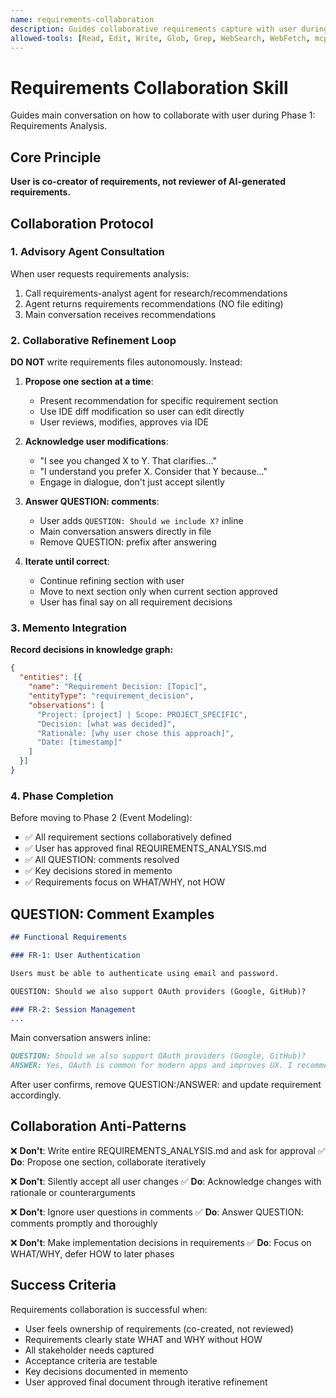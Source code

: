 ```yaml
---
name: requirements-collaboration
description: Guides collaborative requirements capture with user during Phase 1. Facilitates pair-programming on REQUIREMENTS_ANALYSIS.md using IDE diff modification flow and QUESTION: comments. Use when working on requirements analysis phase.
allowed-tools: [Read, Edit, Write, Glob, Grep, WebSearch, WebFetch, mcp__memento__create_entities, mcp__memento__create_relations, mcp__memento__add_observations, mcp__memento__semantic_search, mcp__memento__open_nodes, mcp__time__get_current_time, AskUserQuestion]
---
```


# Requirements Collaboration Skill

Guides main conversation on how to collaborate with user during Phase 1: Requirements Analysis.

## Core Principle

**User is co-creator of requirements, not reviewer of AI-generated requirements.**

## Collaboration Protocol

### 1. Advisory Agent Consultation

When user requests requirements analysis:

1. Call requirements-analyst agent for research/recommendations
2. Agent returns requirements recommendations (NO file editing)
3. Main conversation receives recommendations

### 2. Collaborative Refinement Loop

**DO NOT** write requirements files autonomously. Instead:

1. **Propose one section at a time**:
   - Present recommendation for specific requirement section
   - Use IDE diff modification so user can edit directly
   - User reviews, modifies, approves via IDE

2. **Acknowledge user modifications**:
   - "I see you changed X to Y. That clarifies..."
   - "I understand you prefer X. Consider that Y because..."
   - Engage in dialogue, don't just accept silently

3. **Answer QUESTION: comments**:
   - User adds `QUESTION: Should we include X?` inline
   - Main conversation answers directly in file
   - Remove QUESTION: prefix after answering

4. **Iterate until correct**:
   - Continue refining section with user
   - Move to next section only when current section approved
   - User has final say on all requirement decisions

### 3. Memento Integration

**Record decisions in knowledge graph:**

```json
{
  "entities": [{
    "name": "Requirement Decision: [Topic]",
    "entityType": "requirement_decision",
    "observations": [
      "Project: [project] | Scope: PROJECT_SPECIFIC",
      "Decision: [what was decided]",
      "Rationale: [why user chose this approach]",
      "Date: [timestamp]"
    ]
  }]
}
```

### 4. Phase Completion

Before moving to Phase 2 (Event Modeling):

- ✅ All requirement sections collaboratively defined
- ✅ User has approved final REQUIREMENTS_ANALYSIS.md
- ✅ All QUESTION: comments resolved
- ✅ Key decisions stored in memento
- ✅ Requirements focus on WHAT/WHY, not HOW

## QUESTION: Comment Examples

```markdown
## Functional Requirements

### FR-1: User Authentication

Users must be able to authenticate using email and password.

QUESTION: Should we also support OAuth providers (Google, GitHub)?

### FR-2: Session Management
...
```

Main conversation answers inline:

```markdown
QUESTION: Should we also support OAuth providers (Google, GitHub)?
ANSWER: Yes, OAuth is common for modern apps and improves UX. I recommend adding FR-1.1 for OAuth support. What providers do you want to support?
```

After user confirms, remove QUESTION:/ANSWER: and update requirement accordingly.

## Collaboration Anti-Patterns

❌ **Don't**: Write entire REQUIREMENTS_ANALYSIS.md and ask for approval
✅ **Do**: Propose one section, collaborate iteratively

❌ **Don't**: Silently accept all user changes
✅ **Do**: Acknowledge changes with rationale or counterarguments

❌ **Don't**: Ignore user questions in comments
✅ **Do**: Answer QUESTION: comments promptly and thoroughly

❌ **Don't**: Make implementation decisions in requirements
✅ **Do**: Focus on WHAT/WHY, defer HOW to later phases

## Success Criteria

Requirements collaboration is successful when:

- User feels ownership of requirements (co-created, not reviewed)
- Requirements clearly state WHAT and WHY without HOW
- All stakeholder needs captured
- Acceptance criteria are testable
- Key decisions documented in memento
- User approved final document through iterative refinement
